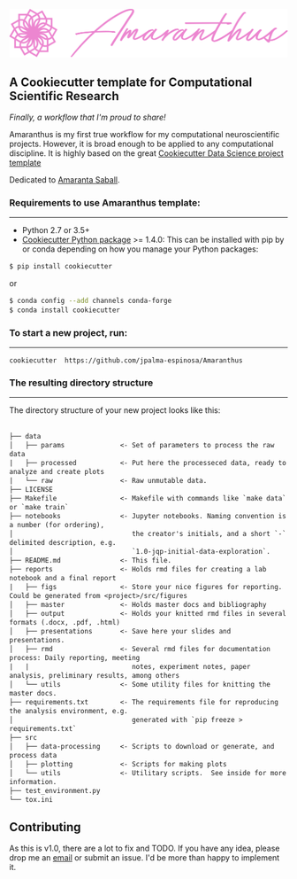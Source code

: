 
![Amaranthus](./img/logo.png)

## A Cookiecutter template for Computational Scientific Research

_Finally, a workflow that I'm proud to share!_


Amaranthus is my first true workflow for my computational neuroscientific projects.  However, it is broad enough to be applied to any computational discipline.
It is highly based on the great [Cookiecutter Data Science project template](http://drivendata.github.io/cookiecutter-data-science/)

Dedicated to [Amaranta Saball](https://open.spotify.com/track/0PqaN2yyQ1QdUR6UVHLna5?si=cf80748268e549c1).

### Requirements to use Amaranthus template:
-----------
 - Python 2.7 or 3.5+
 - [Cookiecutter Python package](http://cookiecutter.readthedocs.org/en/latest/installation.html) >= 1.4.0: This can be installed with pip by or conda depending on how you manage your Python packages:

``` bash
$ pip install cookiecutter
```
or

``` bash
$ conda config --add channels conda-forge
$ conda install cookiecutter
```

### To start a new project, run:
------------

    cookiecutter  https://github.com/jpalma-espinosa/Amaranthus


### The resulting directory structure
------------

The directory structure of your new project looks like this: 

```

├── data
│   ├── params              <- Set of parameters to process the raw data
|   ├── processed           <- Put here the processeced data, ready to analyze and create plots
|   └── raw                 <- Raw unmutable data. 
├── LICENSE
├── Makefile                <- Makefile with commands like `make data` or `make train`
├── notebooks               <- Jupyter notebooks. Naming convention is a number (for ordering),
│                              the creator's initials, and a short `-` delimited description, e.g.
│                              `1.0-jqp-initial-data-exploration`.
├── README.md               <- This file.
├── reports                 <- Holds rmd files for creating a lab notebook and a final report
|   ├── figs                <- Store your nice figures for reporting.  Could be generated from <project>/src/figures
│   ├── master              <- Holds master docs and bibliography
│   ├── output              <- Holds your knitted rmd files in several formats (.docx, .pdf, .html)
│   ├── presentations       <- Save here your slides and presentations.
│   ├── rmd                 <- Several rmd files for documentation process: Daily reporting, meeting 
|   |                          notes, experiment notes, paper analysis, preliminary results, among others
│   └── utils               <- Some utility files for knitting the master docs.
├── requirements.txt        <- The requirements file for reproducing the analysis environment, e.g.
│                              generated with `pip freeze > requirements.txt`
├── src
│   ├── data-processing     <- Scripts to download or generate, and process data
│   ├── plotting            <- Scripts for making plots
│   └── utils               <- Utilitary scripts.  See inside for more information.
├── test_environment.py
└── tox.ini
```
## Contributing

As this is v1.0, there are a lot to fix and TODO. If you have any idea, please drop me an [email](javier.palma@cinv.cl) or submit an issue. I'd be more than happy to implement it.
